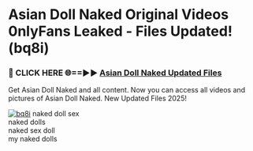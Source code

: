 # Asian Doll Naked Original Videos 0nlyFans Leaked - Files Updated! (bq8i)

<h3>🔴 CLICK HERE 🌐==►► <a href="https://tinyurl.com/yckcrads" rel="nofollow">Asian Doll Naked Updated Files</a></h3>

Get Asian Doll Naked and all content. Now you can access all videos and pictures of Asian Doll Naked. New Updated Files 2025!

[![bq8i](https://i.imgur.com/hpKpOFt.gif)](https://tinyurl.com/yckcrads)
naked doll sex<br>
naked dolls<br>
naked sex doll<br>
my naked dolls
